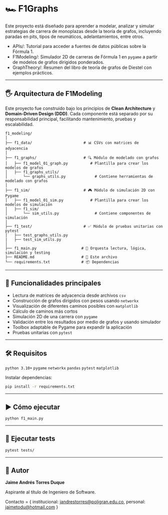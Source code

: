 # 🏎️ F1Graphs

Este proyecto está diseñado para aprender a modelar, analizar y simular estrategias de carrera de monoplazas desde la teoría de grafos, incluyendo paradas en pits, tipos de neumáticos, adelantamientos, entre otros.

* APIs/: Tutorial para acceder a fuentes de datos públicas sobre la Fórmula 1.
* F1Modeling/: Simulador 2D de carreras de Fórmula 1 en `pygame` a partir de modelos de grafos dirigidos ponderados. 
* GraphTheory/: Resumen del libro de teoría de grafos de Diestel con ejemplos prácticos.

---

## 🖐️ Arquitectura de F1Modeling

Este proyecto fue construido bajo los principios de **Clean Architecture** y **Domain-Driven Design (DDD)**. Cada componente está separado por su responsabilidad principal, facilitando mantenimiento, pruebas y escalabilidad.

```
f1_modeling/
│
├── f1_data/                       # 📊 CSVs con matrices de adyacencia
│
├── f1_graphs/                     # 🔍 Módulo de modelado con grafos
│   ├── f1_model_01_graph.py          # Plantilla para crear los modelos de grafos
│   ├── f1_graphs_utils/                
│       └── graphs_utils.py             # Contiene herramientas de modelado con grafos
│
├── f1_sim/                        # 🎮 Módulo de simulación 2D con Pygame
│   ├── f1_model_01_sim.py            # Plantilla para crear los modelos de simulación
│   ├── f1_sim/                    
│       └── sim_utils.py                # Contiene componentes de simulación
│
├── f1_test/                       # ✅ Módulo de pruebas unitarias con pytest
│   ├── test_graphs_utils.py
|   ├── test_sim_utils.py
│
├── f1_main.py                    # 🔁 Orquesta lectura, lógica, simulación y testing
├── README.md                     # 📝 Este archivo
└── requirements.txt              # 📦 Dependencias
```

---

## 🚀 Funcionalidades principales

* Lectura de matrices de adyacencia desde archivos `csv`
* Construcción de grafos dirigidos con pesos usando `networkx`
* Visualización de diferentes caminos posibles con `matplotlib`
* Cálculo de caminos más cortos
* Simulación 2D de una carrera con `pygame`
* Validación entre los resultados por medio de grafos y usando simulador
* Toolbox adaptable de Pygame para expandir la aplicación
* Pruebas unitarias con `pytest`

---

## 🛠️ Requisitos

`python 3.10+` `pygame` `networkx` `pandas` `pytest` `matplotlib`

Instalar dependencias:

```bash
pip install -r requirements.txt
```

---

## ▶️ Cómo ejecutar

```bash
python f1_main.py
```

---

## 🧪 Ejecutar tests

```bash
pytest tests/
```

---

## 📍 Autor

**Jaime Andrés Torres Duque**

Aspirante al título de Ingeniero de Software.

Contacto = { 
institucional: jandrestorres@poligran.edu.co, 
personal: jaimetodu@hotmail.com
}
